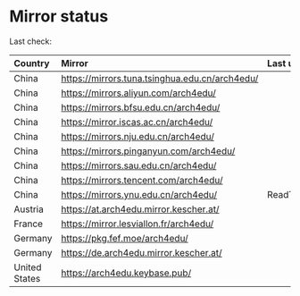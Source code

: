 <script src="./time.js"></script>
# Mirror status
Last check: <script type="text/javascript">localize(1667334469.6896272);</script>

|Country|Mirror|Last update|
|:------|:-----|:----------|
|China|https://mirrors.tuna.tsinghua.edu.cn/arch4edu/|<script type="text/javascript">localize(1667285728);</script>|
|China|https://mirrors.aliyun.com/arch4edu/|<script type="text/javascript">localize(1667198763);</script>|
|China|https://mirrors.bfsu.edu.cn/arch4edu/|<script type="text/javascript">localize(1667285728);</script>|
|China|https://mirror.iscas.ac.cn/arch4edu/|<script type="text/javascript">localize(1667285728);</script>|
|China|https://mirrors.nju.edu.cn/arch4edu/|<script type="text/javascript">localize(1667285728);</script>|
|China|https://mirrors.pinganyun.com/arch4edu/|<script type="text/javascript">localize(1667285728);</script>|
|China|https://mirrors.sau.edu.cn/arch4edu/|<script type="text/javascript">localize(1650446957);</script>|
|China|https://mirrors.tencent.com/arch4edu/|<script type="text/javascript">localize(1667285728);</script>|
|China|https://mirrors.ynu.edu.cn/arch4edu/|ReadTimeout|
|Austria|https://at.arch4edu.mirror.kescher.at/|<script type="text/javascript">localize(1667285728);</script>|
|France|https://mirror.lesviallon.fr/arch4edu/|<script type="text/javascript">localize(1667285728);</script>|
|Germany|https://pkg.fef.moe/arch4edu/|<script type="text/javascript">localize(1667285728);</script>|
|Germany|https://de.arch4edu.mirror.kescher.at/|<script type="text/javascript">localize(1667285728);</script>|
|United States|https://arch4edu.keybase.pub/|<script type="text/javascript">localize(1667241908);</script>|

<script src="./tablefilter/tablefilter.js"></script>
<script src="./table.js"></script>